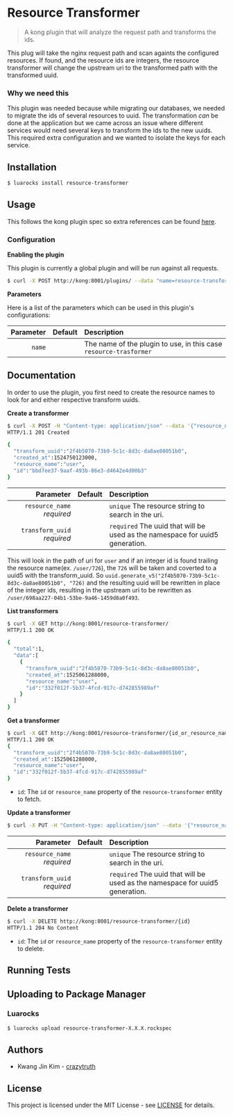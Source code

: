 # Resource Transformer

> A kong plugin that will analyze the request path and transforms the ids.

This plug will take the nginx request path and scan againts the configured resources. 
If found, and the resource ids are integers, the resource transformer will change the upstream uri to the 
transformed path with the transformed uuid.


### Why we need this 

This plugin was needed because while migrating our databases, we needed to 
migrate the ids of several resources to uuid.
The transformation *can* be done at the application but we came across an
issue where different services would need several keys to transform the ids 
to the new uuids.  This required extra configuration and we wanted to isolate
the keys for each service.

## Installation

``` sh
$ luarocks install resource-transformer
```

## Usage

This follows the kong plugin spec so extra references can be found [here](https://getkong.org/docs/0.13.x/plugin-development/).

### Configuration

**Enabling the plugin**

This plugin is currently a global plugin and will be run against all requests.

``` sh
$ curl -X POST http://kong:8001/plugins/ --data "name=resource-transformer"
```

**Parameters**

Here is a list of the parameters which can be used in this plugin's configurations:

| Parameter | Default | Description |
| --------: | ------- | :---------- |
| `name` | | The name of the plugin to use, in this case `resource-trasformer` |


## Documentation

In order to use the plugin, you first need to create the resource names to look for and either respective transform uuids.

**Create a transformer**

``` sh
$ curl -X POST -H "Content-type: application/json" --data '{"resource_name":"user", "transform_uuid":"2f4b5070-73b9-5c1c-8d3c-da8ae80051b0"}' http://kong:8001/resource-transformer/
HTTP/1.1 201 Created

{
  "transform_uuid":"2f4b5070-73b9-5c1c-8d3c-da8ae80051b0",
  "created_at":1524750123000,
  "resource_name":"user",
  "id":"bbd7ee37-9aaf-493b-86e3-d4642e4d00b3"
}

```

| Parameter | Default | Description | 
| ----: | ------ | :----- |
| `resource_name` *required* | | `unique` The resource string to search in the uri. |
| `transform_uuid` *required* | | `required` The uuid that will be used as the namespace for uuid5 generation. |

This will look in the path of uri for `user` and if an integer id is found trailing the resource name(ex. `/user/726`), the `726` will 
be taken and coverted to a uuid5 with the transform_uuid. So `uuid.generate_v5("2f4b5070-73b9-5c1c-8d3c-da8ae80051b0", "726)` and the resulting 
uuid will be rewritten in place of the integer ids, resulting in the upstream uri to be rewritten as `/user/698aa227-04b1-53be-9a46-1459d8a0f493`.

**List transformers**
``` sh
$ curl -X GET http://kong:8001/resource-transformer/
HTTP/1.1 200 OK

{
  "total":1,
  "data":[
    {
      "transform_uuid":"2f4b5070-73b9-5c1c-8d3c-da8ae80051b0",
      "created_at":1525061288000,
      "resource_name":"user",
      "id":"332f012f-5b37-4fcd-917c-d742855989af"
    }
  ]
}
```

**Get a transformer**

``` sh
$ curl -X GET http://kong:8001/resource-transformer/{id_or_resource_name}
HTTP/1.1 200 OK
{
  "transform_uuid":"2f4b5070-73b9-5c1c-8d3c-da8ae80051b0",
  "created_at":1525061288000,
  "resource_name":"user",
  "id":"332f012f-5b37-4fcd-917c-d742855989af"
}
```

* `id`: The `id` or `resource_name` property of the `resource-transformer` entity to fetch.

**Update a transformer**

``` sh 
$ curl -X PUT -H "Content-type: application/json" --data '{"resource_name":"user", "transform_uuid":"2f4b5070-73b9-5c1c-8d3c-da8ae80051b0"}' http://kong:8001/resource-transformer/{id_or_resource_name}
```

| Parameter | Default | Description | 
| ----: | ------ | :----- |
| `resource_name` *required* | | `unique` The resource string to search in the uri. |
| `transform_uuid` *required* | | `required` The uuid that will be used as the namespace for uuid5 generation. |


**Delete a transformer**

``` sh 
$ curl -X DELETE http://kong:8001/resource-transformer/{id}
HTTP/1.1 204 No Content
```

* `id`: The `id` or `resource_name` property of the `resource-transformer` entity to delete.

## Running Tests

## Uploading to Package Manager

### Luarocks

``` sh
$ luarocks upload resource-transformer-X.X.X.rockspec
```

## Authors

* Kwang Jin Kim - [crazytruth](https://github.com/crazytruth)

## License

This project is licensed under the MIT License - see [LICENSE](LICENSE) for details.

